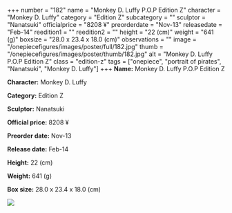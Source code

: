 +++
number = "182"
name = "Monkey D. Luffy P.O.P Edition Z"
character = "Monkey D. Luffy"
category = "Edition Z"
subcategory = ""
sculptor = "Nanatsuki"
officialprice = "8208 ¥"
preorderdate = "Nov-13"
releasedate = "Feb-14"
reedition1 = ""
reedition2 = ""
height = "22 (cm)"
weight = "641 (g)"
boxsize = "28.0 x 23.4 x 18.0 (cm)"
observations = ""
image = "/onepiecefigures/images/poster/full/182.jpg"
thumb = "/onepiecefigures/images/poster/thumb/182.jpg"
alt = "Monkey D. Luffy P.O.P Edition Z"
class = "edition-z"
tags = ["onepiece", "portrait of pirates", "Nanatsuki", "Monkey D. Luffy"]
+++
**Name:** Monkey D. Luffy P.O.P Edition Z

**Character:** Monkey D. Luffy

**Category:** Edition Z 

**Sculptor:** Nanatsuki

**Official price:** 8208 ¥

**Preorder date:** Nov-13

**Release date:** Feb-14

**Height:** 22 (cm)

**Weight:** 641 (g)

**Box size:** 28.0 x 23.4 x 18.0 (cm)

<img src="/onepiecefigures/images/poster/thumb/182.jpg">
